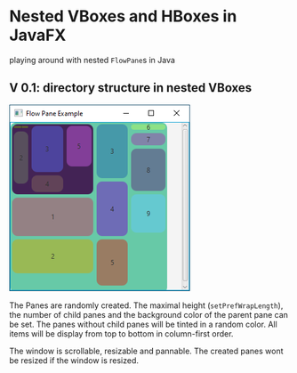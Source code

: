 # Nested VBoxes and HBoxes in JavaFX

playing around with nested `FlowPane`s in Java

## V 0.1: directory structure in nested VBoxes

![nested FlowPanes screenshot](./images/screenshot_01.png)

The Panes are randomly created. The maximal height (`setPrefWrapLength`), the number of child panes and the background color of the parent pane can be set. The panes without child panes will be tinted in a random color. All items will be display from top to bottom in column-first order.

The window is scrollable, resizable and pannable. The created panes wont be resized if the window is resized.

